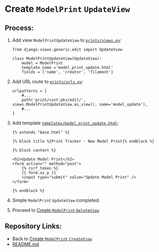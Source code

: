 # Create `ModelPrint` `UpdateView`

## Process:

1. Add view `ModelPrintUpdateView` to [`prints/views.py`](../prints/views.py):
    ```
    from django.views.generic.edit import UpdateView

    class ModelPrintUpdateView(UpdateView):
        model = ModelPrint
        template_name ='model_print_update.html'
        fields = ['name', 'creator', 'filament']
    ```

1. Add URL route to [`prints/urls.py`](../prints/urls.py):
    ```
    urlpatterns = [
        #...
        path('print/<int:pk>/edit/', views.ModelPrintUpdateView.as_view(), name='model_update'),
        #...
    ]
    ```

1. Add template [`templates/model_print_update.html`](../templates/model_print_update.html):
    ```
    {% extends "base.html" %}

    {% block title %}Print Tracker - New Model Print{% endblock %}
    
    {% block content %}

    <h2>Update Model Print</h2>
    <form action="" method="post">
        {% csrf_token %}
        {{ form.as_p }}
        <input type="submit" value="Update Model Print" />
    </form>

    {% endblock %}
    ```

1. Simple `ModelPrint` `UpdateView` completed.

1. Proceed to [Create `ModelPrint` `DeleteView`](./09_model_print_delete_view.md)

## Repository Links:
* Back to [Create `ModelPrint` `CreateView`](./07_model_print_create_view.md)
* [README.md](../README.md)
